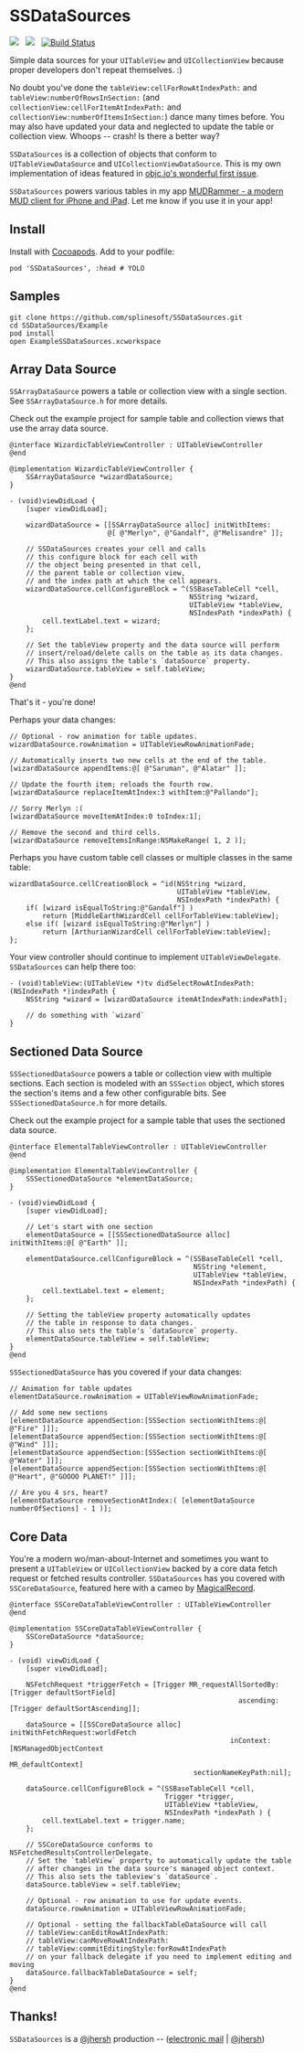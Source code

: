 SSDataSources
=============

![](http://cocoapod-badges.herokuapp.com/v/SSDataSources/badge.png) &nbsp; ![](http://cocoapod-badges.herokuapp.com/p/SSDataSources/badge.png) &nbsp; [![Build Status](https://travis-ci.org/splinesoft/SSDataSources.png?branch=master)](https://travis-ci.org/splinesoft/SSDataSources)

Simple data sources for your `UITableView` and `UICollectionView` because proper developers don't repeat themselves. :)

No doubt you've done the `tableView:cellForRowAtIndexPath:` and `tableView:numberOfRowsInSection:` (and `collectionView:cellForItemAtIndexPath:` and `collectionView:numberOfItemsInSection:`) dance many times before. You may also have updated your data and neglected to update the table or collection view. Whoops -- crash! Is there a better way?

`SSDataSources` is a collection of objects that conform to `UITableViewDataSource` and `UICollectionViewDataSource`. This is my own implementation of ideas featured in [objc.io's wonderful first issue](http://www.objc.io/issue-1/table-views.html).

`SSDataSources` powers various tables in my app [MUDRammer - a modern MUD client for iPhone and iPad](https://itunes.apple.com/us/app/mudrammer-a-modern-mud-client/id597157072?mt=8). Let me know if you use it in your app!

## Install

Install with [Cocoapods](http://cocoapods.org). Add to your podfile:

```
pod 'SSDataSources', :head # YOLO
```

## Samples

```
git clone https://github.com/splinesoft/SSDataSources.git
cd SSDataSources/Example
pod install
open ExampleSSDataSources.xcworkspace
```

## Array Data Source

`SSArrayDataSource` powers a table or collection view with a single section. See `SSArrayDataSource.h` for more details.

Check out the example project for sample table and collection views that use the array data source.


```objc
@interface WizardicTableViewController : UITableViewController
@end

@implementation WizardicTableViewController {
    SSArrayDataSource *wizardDataSource;
}

- (void)viewDidLoad {
    [super viewDidLoad];

    wizardDataSource = [[SSArrayDataSource alloc] initWithItems:
                        @[ @"Merlyn", @"Gandalf", @"Melisandre" ]];

	// SSDataSources creates your cell and calls
	// this configure block for each cell with 
	// the object being presented in that cell,
	// the parent table or collection view,
	// and the index path at which the cell appears.
    wizardDataSource.cellConfigureBlock = ^(SSBaseTableCell *cell, 
                                            NSString *wizard,
                                            UITableView *tableView,
                                            NSIndexPath *indexPath) {
        cell.textLabel.text = wizard;
    };
    
    // Set the tableView property and the data source will perform
    // insert/reload/delete calls on the table as its data changes.
    // This also assigns the table's `dataSource` property.
    wizardDataSource.tableView = self.tableView;
}
@end
```

That's it - you're done! 

Perhaps your data changes:

```objc
// Optional - row animation for table updates.
wizardDataSource.rowAnimation = UITableViewRowAnimationFade;
	
// Automatically inserts two new cells at the end of the table.
[wizardDataSource appendItems:@[ @"Saruman", @"Alatar" ]];

// Update the fourth item; reloads the fourth row.
[wizardDataSource replaceItemAtIndex:3 withItem:@"Pallando"];

// Sorry Merlyn :(
[wizardDataSource moveItemAtIndex:0 toIndex:1];
	
// Remove the second and third cells.
[wizardDataSource removeItemsInRange:NSMakeRange( 1, 2 )];
```

Perhaps you have custom table cell classes or multiple classes in the same table:

```objc
wizardDataSource.cellCreationBlock = ^id(NSString *wizard, 
                                         UITableView *tableView, 
                                         NSIndexPath *indexPath) {
	if( [wizard isEqualToString:@"Gandalf"] )
		return [MiddleEarthWizardCell cellForTableView:tableView];
	else if( [wizard isEqualToString:@"Merlyn"] )
		return [ArthurianWizardCell cellForTableView:tableView];
};

```

Your view controller should continue to implement `UITableViewDelegate`. `SSDataSources` can help there too:

```objc
- (void)tableView:(UITableView *)tv didSelectRowAtIndexPath:(NSIndexPath *)indexPath {
	NSString *wizard = [wizardDataSource itemAtIndexPath:indexPath];
	
	// do something with `wizard`
}
```

## Sectioned Data Source

`SSSectionedDataSource` powers a table or collection view with multiple sections. Each section is modeled with an `SSSection` object, which stores the section's items and a few other configurable bits. See `SSSectionedDataSource.h` for more details.

Check out the example project for a sample table that uses the sectioned data source.

```objc
@interface ElementalTableViewController : UITableViewController
@end

@implementation ElementalTableViewController {
    SSSectionedDataSource *elementDataSource;
}

- (void)viewDidLoad {
    [super viewDidLoad];

    // Let's start with one section
    elementDataSource = [[SSSectionedDataSource alloc] initWithItems:@[ @"Earth" ]];

    elementDataSource.cellConfigureBlock = ^(SSBaseTableCell *cell, 
                                             NSString *element,
                                             UITableView *tableView,
                                             NSIndexPath *indexPath) {
        cell.textLabel.text = element;
    };
    
    // Setting the tableView property automatically updates 
    // the table in response to data changes.
    // This also sets the table's `dataSource` property.
    elementDataSource.tableView = self.tableView;
}
@end
```

`SSSectionedDataSource` has you covered if your data changes:
 
```objc
// Animation for table updates
elementDataSource.rowAnimation = UITableViewRowAnimationFade;

// Add some new sections
[elementDataSource appendSection:[SSSection sectionWithItems:@[ @"Fire" ]]];
[elementDataSource appendSection:[SSSection sectionWithItems:@[ @"Wind" ]]];
[elementDataSource appendSection:[SSSection sectionWithItems:@[ @"Water" ]]];
[elementDataSource appendSection:[SSSection sectionWithItems:@[ @"Heart", @"GOOOO PLANET!" ]]];

// Are you 4 srs, heart?
[elementDataSource removeSectionAtIndex:( [elementDataSource numberOfSections] - 1 )];
```

## Core Data

You're a modern wo/man-about-Internet and sometimes you want to present a `UITableView` or `UICollectionView` backed by a core data fetch request or fetched results controller. `SSDataSources` has you covered with `SSCoreDataSource`, featured here with a cameo by [MagicalRecord](https://github.com/magicalpanda/MagicalRecord).

```objc
@interface SSCoreDataTableViewController : UITableViewController
@end

@implementation SSCoreDataTableViewController {
    SSCoreDataSource *dataSource;
}

- (void) viewDidLoad {
	[super viewDidLoad];
	
	NSFetchRequest *triggerFetch = [Trigger MR_requestAllSortedBy:[Trigger defaultSortField]
                                                        ascending:[Trigger defaultSortAscending]];
   
    dataSource = [[SSCoreDataSource alloc] initWithFetchRequest:worldFetch
                                                      inContext:[NSManagedObjectContext 
                                                                 MR_defaultContext]
                                             sectionNameKeyPath:nil];
                                                 
    dataSource.cellConfigureBlock = ^(SSBaseTableCell *cell, 
                                      Trigger *trigger, 
                                      UITableView *tableView,
                                      NSIndexPath *indexPath ) {
        cell.textLabel.text = trigger.name;
    };
    
    // SSCoreDataSource conforms to NSFetchedResultsControllerDelegate.
    // Set the `tableView` property to automatically update the table 
    // after changes in the data source's managed object context.
    // This also sets the tableview's `dataSource`.
    dataSource.tableView = self.tableView;
    
    // Optional - row animation to use for update events.
    dataSource.rowAnimation = UITableViewRowAnimationFade;
    
    // Optional - setting the fallbackTableDataSource will call 
    // tableView:canEditRowAtIndexPath:
    // tableView:canMoveRowAtIndexPath:
    // tableView:commitEditingStyle:forRowAtIndexPath 
    // on your fallback delegate if you need to implement editing and moving
    dataSource.fallbackTableDataSource = self;
}
@end
```

## Thanks!

`SSDataSources` is a [@jhersh](https://github.com/jhersh) production -- ([electronic mail](mailto:jon@her.sh) | [@jhersh](https://twitter.com/jhersh))
